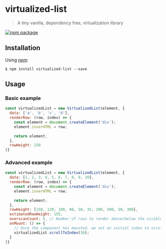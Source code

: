 # virtualized-list
> A tiny vanilla, dependency free, virtualization library

[![npm package][npm-badge]][npm]

Installation
------------

Using [npm](https://www.npmjs.com/package/virtualized-list):

	$ npm install virtualized-list --save
	
Usage
------------
### Basic example
```js
const virtualizedList = new VirtualizedList(element, {
  data: ['a', 'b', 'c', 'd'],
  renderRow: (row, index) => {
  	const element = document.createElement('div');
  	element.innerHTML = row;
  	
  	return element;
  },
  rowHeight: 150
)}
```

### Advanced example
```js
const virtualizedList = new VirtualizedList(element, {
  data: [1, 2, 3, 4, 5, 6, 7, 8, 9, 10],
  renderRow: (row, index) => {
  	const element = document.createElement('div');
  	element.innerHTML = row;
  	
  	return element;
  },
  rowHeight: [150, 120, 100, 80, 50, 35, 200, 500, 50, 300],
  estimatedRowHeight: 155,
  overscanCount: 5, // Number of rows to render above/below the visible rows.
  onMount: () => {
  	// Once the component has mounted, we set an initial index to scrollTo
  	virtualizedList.scrollToIndex(10);
  }
)}
```

[npm-badge]: https://img.shields.io/npm/v/virtualized-list.svg
[npm]: https://www.npmjs.org/package/virtualized-list

